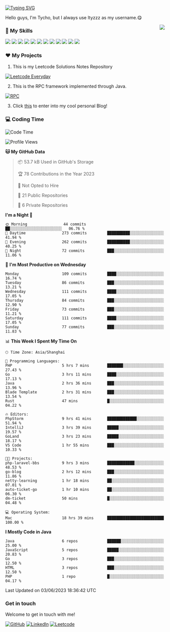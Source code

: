 [![Typing SVG](https://readme-typing-svg.herokuapp.com?size=25&duration=2500&color=8C43EA&vCenter=true&width=200&height=40&lines=Hi+there+%F0%9F%91%8B%F0%9F%8F%BB;I'm+ltyzzz)](https://git.io/typing-svg)

Hello guys, I'm Tycho, but I always use ltyzzz as my username.😋

<a href="#">
  <img align="right" src="https://github-readme-stats.vercel.app/api?username=ltyzzzxxx&count_private=true&show_icons=true&bg_color=15,f2f7fd,E0EAFC" />
</a>

### 🌟 **My Skills**  

![](https://img.shields.io/badge/-Java-4C7491?style=flat-square&logo=java&logoColor=fff)
![](https://img.shields.io/badge/-Spring-5FB832?style=flat-square&logo=Spring&logoColor=fff)
![](https://img.shields.io/badge/-Python-3e74a2?style=flat-square&logo=Python&logoColor=fff)
![](https://img.shields.io/badge/-Go-77BBE2?style=flat-square&logo=Go&logoColor=fff)
![](https://img.shields.io/badge/-Node.js-339933?style=flat-square&logo=Node.js&logoColor=fff)
![](https://img.shields.io/badge/-Vue-4fc08d?style=flat-square&logo=Vue.js&logoColor=fff)
![](https://img.shields.io/badge/-React-2d98ce?style=flat-square&logo=React&logoColor=fff)
![](https://img.shields.io/badge/-Docker-2496ED?style=flat-square&logo=Docker&logoColor=fff)
![](https://img.shields.io/badge/-Linux-000000?style=flat-square&logo=Linux&logoColor=fff)
![](https://img.shields.io/badge/-MySQL-4479A1?style=flat-square&logo=MySQL&logoColor=fff)
![](https://img.shields.io/badge/-Redis-DC382D?style=flat-square&logo=Redis&logoColor=fff)
![](https://img.shields.io/badge/-Git-E84E31?style=flat-square&logo=Git&logoColor=fff)

### ❤️ My Projects

1. This is my Leetcode Solutions Notes Repository

[![Leetcode Everyday](https://github-readme-stats.vercel.app/api/pin?username=ltyzzzxxx&repo=Leetcode-Everyday&theme=transparent&bg_color=15,f2f7fd,E0EAFC)](https://github.com/ltyzzzxxx/Leetcode-Everyday)

2. This is the RPC framework implemented through Java. 

[![RPC](https://github-readme-stats.vercel.app/api/pin?username=ltyzzzxxx&repo=ltyzzz-rpc&theme=transparent&bg_color=15,f2f7fd,E0EAFC)](https://github.com/ltyzzzxxx/ltyzzz-rpc)

3. Click [this](https://ltyzzzxxx.github.io/) to enter into my cool personal Blog!

### 💻 Coding Time

<!--START_SECTION:waka-->
![Code Time](http://img.shields.io/badge/Code%20Time-27%20hrs-blue)

![Profile Views](http://img.shields.io/badge/Profile%20Views-133-blue)

**🐱 My GitHub Data** 

> 📦 53.7 kB Used in GitHub's Storage 
 > 
> 🏆 78 Contributions in the Year 2023
 > 
> 🚫 Not Opted to Hire
 > 
> 📜 21 Public Repositories 
 > 
> 🔑 6 Private Repositories 
 > 
**I'm a Night 🦉** 

```text
🌞 Morning                44 commits          ██░░░░░░░░░░░░░░░░░░░░░░░   06.76 % 
🌆 Daytime                273 commits         ██████████░░░░░░░░░░░░░░░   41.94 % 
🌃 Evening                262 commits         ██████████░░░░░░░░░░░░░░░   40.25 % 
🌙 Night                  72 commits          ███░░░░░░░░░░░░░░░░░░░░░░   11.06 % 
```
📅 **I'm Most Productive on Wednesday** 

```text
Monday                   109 commits         ████░░░░░░░░░░░░░░░░░░░░░   16.74 % 
Tuesday                  86 commits          ███░░░░░░░░░░░░░░░░░░░░░░   13.21 % 
Wednesday                111 commits         ████░░░░░░░░░░░░░░░░░░░░░   17.05 % 
Thursday                 84 commits          ███░░░░░░░░░░░░░░░░░░░░░░   12.90 % 
Friday                   73 commits          ███░░░░░░░░░░░░░░░░░░░░░░   11.21 % 
Saturday                 111 commits         ████░░░░░░░░░░░░░░░░░░░░░   17.05 % 
Sunday                   77 commits          ███░░░░░░░░░░░░░░░░░░░░░░   11.83 % 
```


📊 **This Week I Spent My Time On** 

```text
🕑︎ Time Zone: Asia/Shanghai

💬 Programming Languages: 
PHP                      5 hrs 7 mins        ███████░░░░░░░░░░░░░░░░░░   27.43 % 
Go                       3 hrs 11 mins       ████░░░░░░░░░░░░░░░░░░░░░   17.13 % 
Java                     2 hrs 36 mins       ███░░░░░░░░░░░░░░░░░░░░░░   13.96 % 
Blade Template           2 hrs 31 mins       ███░░░░░░░░░░░░░░░░░░░░░░   13.54 % 
Rust                     47 mins             █░░░░░░░░░░░░░░░░░░░░░░░░   04.22 % 

🔥 Editors: 
PhpStorm                 9 hrs 41 mins       █████████████░░░░░░░░░░░░   51.94 % 
IntelliJ                 3 hrs 39 mins       █████░░░░░░░░░░░░░░░░░░░░   19.57 % 
GoLand                   3 hrs 23 mins       █████░░░░░░░░░░░░░░░░░░░░   18.17 % 
VS Code                  1 hr 55 mins        ███░░░░░░░░░░░░░░░░░░░░░░   10.33 % 

🐱‍💻 Projects: 
php-laravel-bbs          9 hrs 3 mins        ████████████░░░░░░░░░░░░░   48.53 % 
go-blog                  2 hrs 12 mins       ███░░░░░░░░░░░░░░░░░░░░░░   11.86 % 
netty-learning           1 hr 18 mins        ██░░░░░░░░░░░░░░░░░░░░░░░   07.01 % 
auto-ticket-go           1 hr 10 mins        ██░░░░░░░░░░░░░░░░░░░░░░░   06.30 % 
dm-ticket                50 mins             █░░░░░░░░░░░░░░░░░░░░░░░░   04.48 % 

💻 Operating System: 
Mac                      18 hrs 39 mins      █████████████████████████   100.00 % 
```

**I Mostly Code in Java** 

```text
Java                     6 repos             ██████░░░░░░░░░░░░░░░░░░░   25.00 % 
JavaScript               5 repos             █████░░░░░░░░░░░░░░░░░░░░   20.83 % 
Go                       3 repos             ███░░░░░░░░░░░░░░░░░░░░░░   12.50 % 
HTML                     3 repos             ███░░░░░░░░░░░░░░░░░░░░░░   12.50 % 
PHP                      1 repo              █░░░░░░░░░░░░░░░░░░░░░░░░   04.17 % 
```




 Last Updated on 03/06/2023 18:36:42 UTC
<!--END_SECTION:waka-->

### Get in touch

Welcome to get in touch with me!

[![GitHub](https://img.shields.io/badge/GitHub-grey?logo=github)](https://github.com/ltyzzzxxx)
[![LinkedIn](https://img.shields.io/badge/LinkedIn-blue?logo=linkedin)](https://www.linkedin.com/in/tianyu-li-7068b8248/)
[![Leetcode](https://img.shields.io/badge/Leetcode-yellow?logo=leetcode)](https://leetcode.cn/u/ltyzzz/)
